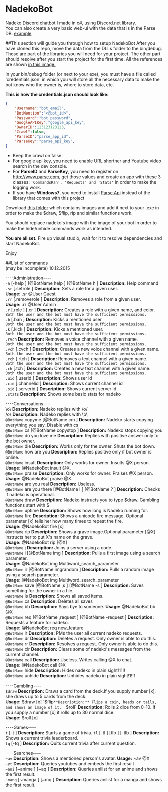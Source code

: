 # NadekoBot

Nadeko Discord chatbot I made in c#, using Discord.net library.  
You can also create a very basic web-ui with the data that is in the Parse DB. [example](http://www.nadekobot.tk)

##This section will guide you through how to setup NadekoBot
After you have cloned this repo, move the data from the DLLs folder to the bin/debug. Those are part of the libraries you will need for your project. The other part should resolve after you start the project for the first time. All the references are shown [in this image.](http://icecream.me/uploads/72738d3b2797e46767e10820998ad5b3.png)

In your bin/debug folder (or next to your exe), you must have a file called 'credentials.json' in which you will store all the necessary data to make the bot know who the owner is, where to store data, etc.

**This is how the credentials.json should look like:**
```json
{
	"Username":"bot_email",
	"BotMention":"<@bot_id>",
	"Password":"bot_password",
	"GoogleAPIKey":"google_api_key",
	"OwnerID":123123123123,
	"Crawl":false,
	"ParseID":"parse_app_id",
	"ParseKey":"parse_api_key",
}
```
- Keep the crawl on false.
- For google api key, you need to enable URL shortner and Youtube video search in the dev console.
- For **ParseID** and **ParseKey**, you need to register on http://www.parse.com, get those values and create an app with these 3 classes: `'CommandsRan', 'Requests' and 'Stats'` in order to make the logging work.
- If you have **Windows7**, you need to install [Parse.Api](https://www.nuget.org/packages/Parse.Api/) instead of the library that comes with this project

Download [this folder](http://s000.tinyupload.com/index.php?file_id=54172283263968075500) which contains images and add it next to your .exe in order to make the $draw, $flip, rip and similar functions work.

You should replace nadeko's image with the image of your bot in order to make the hide/unhide commands work as intended.

**You are all set.**
Fire up visual studio, wait for it to resolve dependencies and start NadekoBot.

Enjoy

##List of commands  
(may be incomplete) 10.12.2015

----Administration----  
`-h` [-help ] [@BotName help ] [@BotName h ] **Description:** Help command  
`.sr` [.setrole ] **Description:** Sets a role for a given user.  
**Usage:** .sr @User Guest  
`.rr` [.removerole ] **Description:** Removes a role from a given user.  
**Usage:** .rr @User Admin  
`.r` [.role ] [.cr ] **Description:** Creates a role with a given name, and color.  
`Both the user and the bot must have the sufficient permissions.`  
`.b` [.ban ] **Description:** Kicks a mentioned user  
`Both the user and the bot must have the sufficient permissions.`  
`.k` [.kick ] **Description:** Kicks a mentioned user.  
`Both the user and the bot must have the sufficient permissions.`  
`.rvch` **Description:** Removes a voice channel with a given name.  
`Both the user and the bot must have the sufficient permissions. `  
`.vch` [.cvch ] **Description:** Creates a new voice channel with a given name.  
`Both the user and the bot must have the sufficient permissions.`  
`.rch` [.rtch ] **Description:** Removes a text channel with a given name.  
`Both the user and the bot must have the sufficient permissions.`  
`.ch` [.tch ] **Description:** Creates a new text channel with a given name.  
`Both the user and the bot must have the sufficient permissions.`  
`.uid` [.userid ] **Description:** Shows user id  
`.cid` [.channelid ] **Description:** Shows current channel id  
`.sid` [.serverid ] **Description:** Shows current server id  
`.stats` **Description:** Shows some basic stats for nadeko  

----Conversations----  
\o\ **Description:** Nadeko replies with /o/  
/o/ **Description:** Nadeko replies with \o\  
`@BotName` copyme [@BotName cm ] **Description:** Nadeko starts copying everything you say. Disable with cs  
`@BotName` cs [@BotName copystop ] **Description:** Nadeko stops copying you  
`@BotName` do you love me **Description:** Replies with positive answer only to the bot owner.  
`@BotName` die **Description:** Works only for the owner. Shuts the bot down.  
`@BotName` how are you **Description:** Replies positive only if bot owner is online.  
`@BotName` insult **Description:** Only works for owner. Insults @X person.  
**Usage:** @NadekoBot insult @X.  
`@BotName` praise **Description:** Only works for owner. Praises @X person.  
**Usage:** @NadekoBot praise @X.  
`@BotName` are you real **Description:** Useless.  
`@BotName` are you there [@BotName ! ] [@BotName ? ] **Description:** Checks if nadeko is operational.  
`@BotName` draw **Description:** Nadeko instructs you to type $draw. Gambling functions start with $  
`@BotName` uptime **Description:** Shows how long is Nadeko running for.  
`@BotName` fire **Description:** Shows a unicode fire message. Optional parameter [x] tells her how many times to repeat the fire.  
**Usage:** @NadekoBot fire [x]  
`@BotName` rip **Description:** Shows a grave image.Optional parameter [@X] instructs her to put X's name on the grave.  
**Usage:** @NadekoBot rip [@X]  
`@BotName` j **Description:** Joins a server using a code.  
`@BotName` i [@BotName img ] **Description:** Pulls a first image using a search parameter.  
**Usage:** @NadekoBot img Multiword_search_parameter  
`@BotName` ir [@BotName imgrandom ] **Description:** Pulls a random image using a search parameter.  
**Usage:** @NadekoBot img Multiword_search_parameter  
`@BotName` save [@BotName ,s ] [@BotName -s ] **Description:** Saves something for the owner in a file.  
`@BotName` ls **Description:** Shows all saved items.  
`@BotName` cs **Description:** Deletes all saves  
`@BotName` bb **Description:** Says bye to someone. **Usage:** @NadekoBot bb @X  
`@BotName` req [@BotName ,request ] [@BotName -request ] **Description:** Requests a feature for nadeko.  
**Usage:** @NadekoBot req new_feature  
`@BotName` lr **Description:** PMs the user all current nadeko requests.  
`@BotName` dr **Description:** Deletes a request. Only owner is able to do this.  
`@BotName` rr **Description:** Resolves a request. Only owner is able to do this.  
`@BotName` clr **Description:** Clears some of nadeko's messages from the current channel.  
`@BotName` call **Description:** Useless. Writes calling @X to chat.  
**Usage:** @NadekoBot call @X   
`@BotName` hide **Description:** Hides nadeko in plain sight!11!!  
`@BotName` unhide **Description:** Unhides nadeko in plain sight!1!!1  

----Gambling----  
`$draw` **Description:** Draws a card from the deck.If you supply number [x], she draws up to 5 cards from the deck.  
**Usage:** $draw [x]  
`$flip` **Description:** Flips a coin, heads or tails, and shows an image of it.  
`$roll` **Description:** Rolls 2 dice from 0-10. If you supply a number [x] it rolls up to 30 normal dice.  
**Usage:** $roll [x]  

----Games----  
`t` [-t ] **Description:** Starts a game of trivia.
`tl` [-tl ] [tlb ] [-tlb ] **Description:** Shows a current trivia leaderboard.  
`tq` [-tq ] **Description:** Quits current trivia after current question.  

----Searches----  
`~av` **Description:** Shows a mentioned person's avatar. **Usage:** ~av @X  
`~yt` **Description:** Queries youtubes and embeds the first result  
`~ani` [~anime ] [~aq ] **Description:** Queries anilist for an anime and shows the first result.  
`~mang` [~manga ] [~mq ] **Description:** Queries anilist for a manga and shows the first result.
